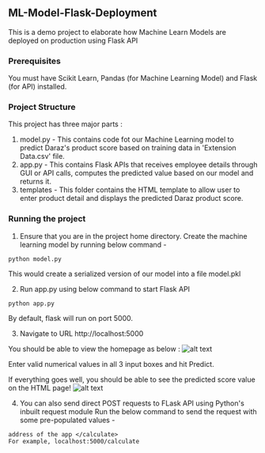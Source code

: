 ## ML-Model-Flask-Deployment
This is a demo project to elaborate how Machine Learn Models are deployed on production using Flask API

### Prerequisites
You must have Scikit Learn, Pandas (for Machine Learning Model) and Flask (for API) installed.

### Project Structure
This project has three major parts :
1. model.py - This contains code fot our Machine Learning model to predict Daraz's product score based on training data in 'Extension Data.csv' file.
2. app.py - This contains Flask APIs that receives employee details through GUI or API calls, computes the predicted value based on our model and returns it.
3. templates - This folder contains the HTML template to allow user to enter product detail and displays the predicted Daraz product score.

### Running the project
1. Ensure that you are in the project home directory. Create the machine learning model by running below command -
```
python model.py
```
This would create a serialized version of our model into a file model.pkl

2. Run app.py using below command to start Flask API
```
python app.py
```
By default, flask will run on port 5000.

3. Navigate to URL http://localhost:5000

You should be able to view the homepage as below :
![alt text](https://ahsanasgharfyp.herokuapp.com/)

Enter valid numerical values in all 3 input boxes and hit Predict.

If everything goes well, you should  be able to see the predicted score value on the HTML page!
![alt text](https://ahsanasgharfyp.herokuapp.com/predict)

4. You can also send direct POST requests to FLask API using Python's inbuilt request module
Run the below command to send the request with some pre-populated values -
```
address of the app </calculate>
For example, localhost:5000/calculate
```
